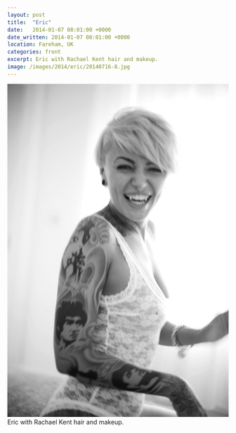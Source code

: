 ```yaml
---
layout: post
title:  "Eric"
date:   2014-01-07 08:01:00 +0000
date_written: 2014-01-07 08:01:00 +0000
location: Fareham, UK
categories: front
excerpt: Eric with Rachael Kent hair and makeup.
image: /images/2014/eric/20140716-8.jpg
---
```

<img src='/images/2014/eric/20140716-8.jpg'/>
Eric with Rachael Kent hair and makeup.
